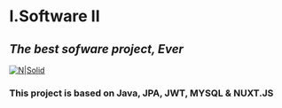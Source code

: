 # I.Software II
## _The best sofware project, Ever_

[![N|Solid](https://i.imgur.com/XAhPSHn.png)](https://uis.edu.co)
### This project is based on  Java, JPA, JWT, MYSQL & NUXT.JS
